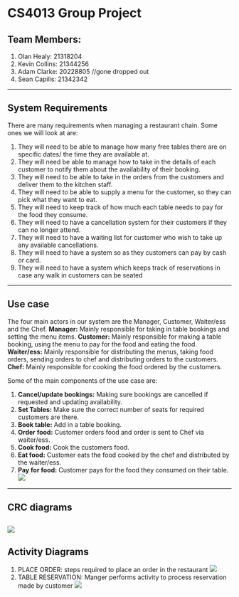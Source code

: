 # CS4013 Group Project
## Team Members:
1. Olan Healy:    21318204
2. Kevin Collins: 21344256
3. Adam Clarke:   20228805 //gone dropped out
4. Sean Capilis:  21342342


----------------------------------------------
## System Requirements
There are many requirements when managing a restaurant chain. Some ones we will look at are:
1. They will need to be able to manage how many free tables there are on specific dates/ the time they are available at.
2. They will need be able to manage how to take in the details of each customer to notify them about the availability of their booking.
3. They will need to be able to take in the orders from the customers and deliver them to the kitchen staff.
4. They will need to be able to supply a menu for the customer, so they can pick what they want to eat.
5. They will need to keep track of how much each table needs to pay for the food they consume.
6. They will need to have a cancellation system for their customers if they can no longer attend.
7. They will need to have a waiting list for customer who wish to take up any available cancellations.
8. They will need to have a system so as they customers can pay by cash or card.
9. They will need to have a system which keeps track of reservations in case any walk in customers can be seated


------------------------------------------------
## Use case 

The four main actors in our system are the Manager, Customer, Waiter/ess and the Chef.
__Manager:__ Mainly responsible for taking in table bookings and setting the menu items.
__Customer:__ Mainly responsible for making a table booking, using the menu to pay for the food and eating the food.
__Waiter/ess:__ Mainly responsible for distributing the menus, taking food orders, sending orders to chef and distributing
orders to the customers.
__Chef:__ Mainly responsible for cooking the food ordered by the customers.

 Some of the main components of the use case are:
1. __Cancel/update bookings:__ Making sure bookings are cancelled if requested and updating availability. 
2. __Set Tables:__ Make sure the correct number of seats for required customers are there.
3. __Book table:__ Add in a table booking.
4. __Order food:__ Customer orders food and order is sent to Chef via waiter/ess.
5. __Cook food:__ Cook the customers food. 
6. __Eat food:__ Customer eats the food cooked by the chef and distributed by the waiter/ess.
7. __Pay for food:__ Customer pays for the food they consumed on their table.
![](images/UseCase_.png)
------------------------------------------------
## CRC diagrams

![](images/CRC_cards.png)
------------------------------------------------
## Activity Diagrams
1. PLACE ORDER: steps required to place an order in the restaurant
   ![](images/OrderActivityDiagram_.drawio.png)
2. TABLE RESERVATION: Manger performs activity to process reservation made by customer
   ![](images/reservationActivityDiagram.drawio.png)
